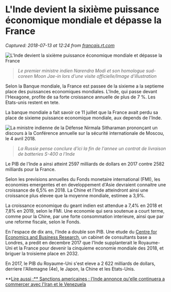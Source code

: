 # L'Inde devient la sixième puissance économique mondiale et dépasse la France

_Captured: 2018-07-13 at 12:24 from [francais.rt.com](https://francais.rt.com/economie/52334-inde-devient-sixieme-puissance-economique-mondiale-depasse-france)_

![L'Inde devient la sixième puissance économique mondiale et dépasse la France](https://cdni.rt.com/french/images/2018.07/article/5b4606f609fac2f1498b4567.jpg)

> _Le premier ministre indien Narendra Modi et son homologue sud-coreen Moon Jae-in lors d'une visite officielle/Image d'illustration_

Selon la Banque mondiale, la France est passee de la sixieme a la septieme place des puissances economiques mondiales. L'Inde, qui passe devant l'Hexagone, profite de sa forte croissance annuelle de plus de 7 %. Les Etats-unis restent en tete.

La banque mondiale a fait savoir ce 11 juillet que la France avait perdu sa place de sixieme puissance economique mondiale, aux depends de l'Inde.

![La ministre indienne de la Défense Nirmala Sitharaman prononçant un discours à la Conférence annuelle sur la sécurité internationale de Moscou, le 4 avril 2018.](https://cdni.rt.com/french/images/2018.04/thumbnail/5ae0463909fac2c8648b4569.jpg)

> _La Russie pense conclure d'ici la fin de l'annee un contrat de livraison de batteries S-400 a l'Inde_

Le PIB de l'Inde a ainsi atteint 2597 milliards de dollars en 2017 contre 2582 milliards pour la France.

Selon les previsions annuelles du Fonds monetaire international (FMI), les economies emergentes et en developpement d'Asie devraient connaitre une croissance de 6,5% en 2018. La Chine et l'Inde atteindront ainsi une croissance plus elevee que la moyenne mondiale, estimee a 3,9%.

La croissance economique du geant indien est attendue a 7,4% en 2018 et 7,8% en 2019, selon le FMI. Une economie qui sera soutenue a court terme, comme pour la Chine, par une forte consommation interieure, ainsi que par une reforme fiscale, selon le Fonds.

En l'espace de dix ans, l'Inde a double son PIB. Une etude du [Centre for Economics and Business Research,](https://cebr.com/) un cabinet de consultants base a Londres, a predit en decembre 2017 que l'Inde supplanterait le Royaume-Uni et la France pour devenir la cinquieme economie mondiale des 2018, et briguer la troisieme place en 2032.

En 2017, le PIB du Royaume-Uni s'est eleve a 2 622 milliards de dollars, derriere l'Allemagne (4e), le Japon, la Chine et les Etats-Unis.

**[Lire aussi :** Sanctions americaines : l'Inde annonce qu'elle continuera a commercer avec l'Iran et le Venezuela](https://francais.rt.com/international/51128-sanctions-americaines-inde-iran-venezuela-commerce)
